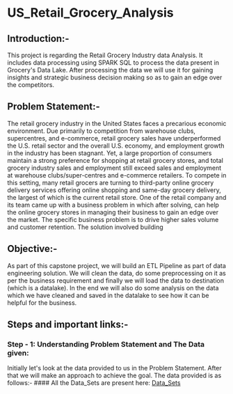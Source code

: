 # US_Retail_Grocery_Analysis
## Introduction:-
This project is regarding the Retail Grocery Industry  data Analysis. It includes data processing using SPARK SQL to process the data present in Grocery's Data Lake. After processing the data we will use it for gaining insights and strategic business decision making so as to gain an edge over the competitors.

## Problem Statement:-
The retail grocery industry in the United States faces a precarious economic environment. Due primarily to competition from warehouse clubs, supercentres, and e-commerce, retail grocery sales have underperformed the U.S. retail sector and the overall U.S. economy, and employment growth in the industry has been stagnant. Yet, a large proportion of consumers maintain a strong preference for shopping at retail grocery stores, and total grocery industry sales and employment still exceed sales and employment at warehouse clubs/super-centres and e-commerce retailers. To compete in this setting, many retail grocers are turning to third-party online grocery delivery services offering online shopping and same-day grocery delivery, the largest of which is the current retail store.
One of the retail company and its team came up with a business problem in which after solving, can help the online grocery stores in managing their business to gain an edge over the market. The specific business problem is to drive higher sales volume and customer retention. The solution involved building

## Objective:-
As part of this capstone project, we will build an ETL Pipeline as part of data engineering solution. We will clean the data, do some preprocessing on it as per the business requirement and finally we will load the data to destination (which is a datalake). In the end we will also do some analysis on the data which we have cleaned and saved in the datalake to see how it can be helpful for the business.

## Steps and important links:-
### Step - 1: Understanding Problem Statement and The Data given:
Initially let's look at the data provided to us in the Problem Statement. After that we will make an approach to achieve the goal. The data provided is as follows:-
      #### All the Data_Sets are present here:
                                            [Data_Sets](https://github.com/AnkushSharma97/US_Retail_Grocery_Analysis/tree/main/Project/Data_sets)
